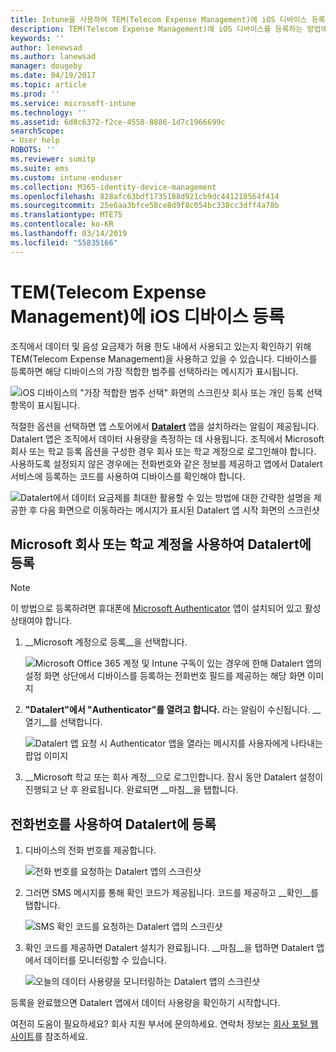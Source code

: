 ```yaml
---
title: Intune을 사용하여 TEM(Telecom Expense Management)에 iOS 디바이스 등록
description: TEM(Telecom Expense Management)에 iOS 디바이스를 등록하는 방법에 대해 알아봅니다.
keywords: ''
author: lenewsad
ms.author: lanewsad
manager: dougeby
ms.date: 04/19/2017
ms.topic: article
ms.prod: ''
ms.service: microsoft-intune
ms.technology: ''
ms.assetid: 6d8c6372-f2ce-4558-8886-1d7c1966699c
searchScope:
- User help
ROBOTS: ''
ms.reviewer: sumitp
ms.suite: ems
ms.custom: intune-enduser
ms.collection: M365-identity-device-management
ms.openlocfilehash: 828afc63bdf1735188d921cb9dc441218564f414
ms.sourcegitcommit: 25e6aa3bfce58ce8d9f8c054bc338cc3dff4a78b
ms.translationtype: MTE75
ms.contentlocale: ko-KR
ms.lasthandoff: 03/14/2019
ms.locfileid: "55835166"
---
```

# <a name="enroll-your-ios-device-in-telecom-expense-management"></a>TEM(Telecom Expense Management)에 iOS 디바이스 등록

조직에서 데이터 및 음성 요금제가 허용 한도 내에서 사용되고 있는지 확인하기 위해 TEM(Telecom Expense Management)을 사용하고 있을 수 있습니다. 디바이스를 등록하면 해당 디바이스의 가장 적합한 범주를 선택하라는 메시지가 표시됩니다.

  ![iOS 디바이스의 "가장 적합한 범주 선택" 화면의 스크린샷 회사 또는 개인 등록 선택 항목이 표시됩니다.](./media/ios-enroll-10-tem-select-best-category.png)

적절한 옵션을 선택하면 앱 스토어에서 [__Datalert__](https://itunes.apple.com/app/datalert/id771029268?mt=8) 앱을 설치하라는 알림이 제공됩니다. Datalert 앱은 조직에서 데이터 사용량을 측정하는 데 사용됩니다. 조직에서 Microsoft 회사 또는 학교 등록 옵션을 구성한 경우 회사 또는 학교 계정으로 로그인해야 합니다. 사용하도록 설정되지 않은 경우에는 전화번호와 같은 정보를 제공하고 앱에서 Datalert 서비스에 등록하는 코드를 사용하여 디바이스를 확인해야 합니다.

  ![Datalert에서 데이터 요금제를 최대한 활용할 수 있는 방법에 대한 간략한 설명을 제공한 후 다음 화면으로 이동하라는 메시지가 표시된 Datalert 앱 시작 화면의 스크린샷](./media/ios-enroll-11-tem-datalert-setup.png)

## <a name="enroll-into-datalert-using-your-microsoft-work-or-school-account"></a>Microsoft 회사 또는 학교 계정을 사용하여 Datalert에 등록

> [!NOTE]
> 이 방법으로 등록하려면 휴대폰에 [Microsoft Authenticator](https://docs.microsoft.com/azure/multi-factor-authentication/end-user/microsoft-authenticator-app-how-to) 앱이 설치되어 있고 활성 상태여야 합니다.

1. __Microsoft 계정으로 등록__을 선택합니다.

   ![Microsoft Office 365 계정 및 Intune 구독이 있는 경우에 한해 Datalert 앱의 설정 화면 상단에서 디바이스를 등록하는 전화번호 필드를 제공하는 해당 화면 이미지](./media/ios-enroll-11a-tem-datalert-enroll-msft-account.png)

2. __"Datalert"에서 "Authenticator"를 열려고 합니다.__ 라는 알림이 수신됩니다. __열기__를 선택합니다.

   ![Datalert 앱 요청 시 Authenticator 앱을 열라는 메시지를 사용자에게 나타내는 팝업 이미지](./media/ios-enroll-11b-tem-datalert-open-authenticator.png)

3. __Microsoft 학교 또는 회사 계정__으로 로그인합니다. 잠시 동안 Datalert 설정이 진행되고 난 후 완료됩니다. 완료되면 __마침__을 탭합니다.

## <a name="enroll-into-datalert-using-your-phone-number"></a>전화번호를 사용하여 Datalert에 등록

1. 디바이스의 전화 번호를 제공합니다.

   ![전화 번호를 요청하는 Datalert 앱의 스크린샷](./media/ios-enroll-12-tem-datalert-phone-number.png)

2. 그러면 SMS 메시지를 통해 확인 코드가 제공됩니다. 코드를 제공하고 __확인__를 탭합니다.

   ![SMS 확인 코드를 요청하는 Datalert 앱의 스크린샷](./media/ios-enroll-13-tem-datalert-sms.png)

3. 확인 코드를 제공하면 Datalert 설치가 완료됩니다. __마침__을 탭하면 Datalert 앱에서 데이터를 모니터링할 수 있습니다.

   ![오늘의 데이터 사용량을 모니터링하는 Datalert 앱의 스크린샷](./media/ios-enroll-14-tem-datalert-monitoring-active.png)

등록을 완료했으면 Datalert 앱에서 데이터 사용량을 확인하기 시작합니다.

여전히 도움이 필요하세요? 회사 지원 부서에 문의하세요. 연락처 정보는 [회사 포털 웹 사이트](https://go.microsoft.com/fwlink/?linkid=2010980)를 참조하세요.
